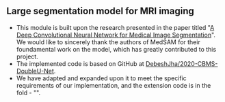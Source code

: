 ## Large segmentation model for MRI imaging
- This module is built upon the research presented in the paper titled "[A Deep Convolutional Neural Network for Medical Image Segmentation](https://arxiv.org/pdf/2006.04868.pdf)". We would like to sincerely thank the authors of MedSAM for their foundamental work on the model, which has greatly contributed to this project.
- The implemented code is based on GitHub at [DebeshJha/2020-CBMS-DoubleU-Net](https://github.com/DebeshJha/2020-CBMS-DoubleU-Net).
- We have adapted and expanded upon it to meet the specific requirements of our implementation, and the extension code is in the fold - "". 
